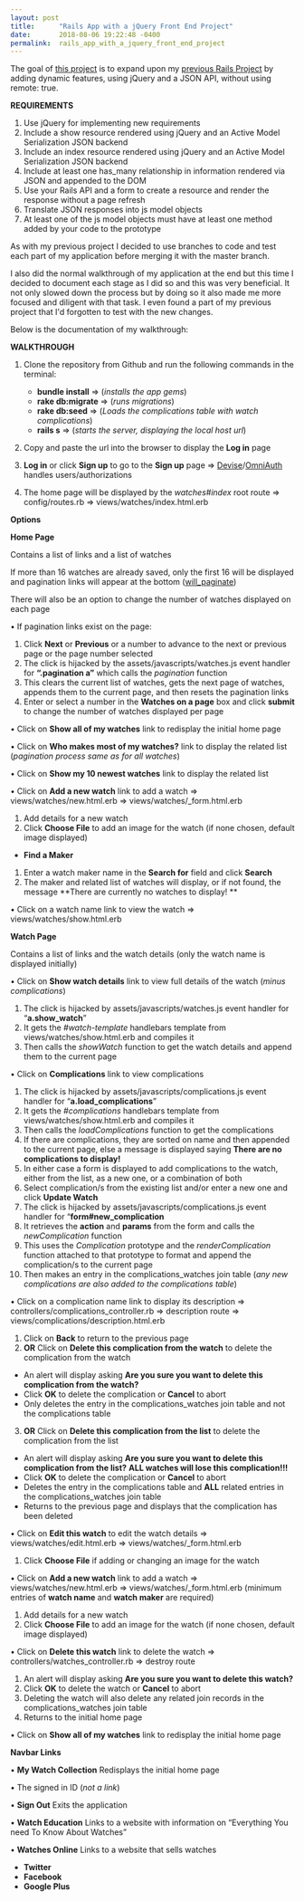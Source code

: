 ```yaml
---
layout: post
title:      "Rails App with a jQuery Front End Project"
date:       2018-08-06 19:22:48 -0400
permalink:  rails_app_with_a_jquery_front_end_project
---
```



The goal of [this project](https://github.com/terryblue99/my-watch-collection-v-001) is to expand upon my [previous Rails Project](https://github.com/terryblue99/my-watch-collection-v-000) by adding dynamic features, using jQuery and a JSON API, without using remote: true.

**REQUIREMENTS**
1. Use jQuery for implementing new requirements 
2. Include a show resource rendered using jQuery and an Active Model Serialization JSON backend
3. Include an index resource rendered using jQuery and an Active Model Serialization JSON backend
4. Include at least one has_many relationship in information rendered via JSON and appended to the DOM
5. Use your Rails API and a form to create a resource and render the response without a page refresh
6. Translate JSON responses into js model objects
7. At least one of the js model objects must have at least one method added by your code to the prototype

As with my previous project I decided to use branches to code and test each part of my application before merging it with the master branch.

I also did the normal walkthrough of my application at the end but this time I decided to document each stage as I did so and this was very beneficial. It not only slowed down the process but by doing so it also made me more focused and diligent with that task. I even found a part of my previous project that I'd forgotten to test with the new changes.

Below is the documentation of my walkthrough:

**WALKTHROUGH**

1.	Clone the repository from Github and run the following commands in the terminal:  

      - **bundle install**  => (*installs the app gems*)
      - **rake db:migrate** => (*runs migrations*) 
      - **rake db:seed** => (*Loads the complications table with watch complications*)
      - **rails s**  => (*starts the server,  displaying the local host url*)

2.	Copy and paste the url into the browser to display the **Log in** page

3.	**Log in** or click **Sign up** to go to the **Sign up** page => [Devise](https://github.com/plataformatec/devise)/[OmniAuth](https://code.tutsplus.com/articles/how-to-use-omniauth-to-authenticate-your-users--net-22094) handles users/authorizations

4.	The home page will be displayed by the *watches#index* root route => config/routes.rb => views/watches/index.html.erb

**Options**

**Home Page**	

   Contains a list of links and a list of watches
	 
   If more than 16 watches are already saved, only the first 16 will be displayed and pagination links will appear at the 
   bottom ([will_paginate](https://github.com/mislav/will_paginate)) 
	 
   There will also be an option to change the number of watches displayed on each page 

•	If pagination links exist on the page:

1. Click **Next** or **Previous** or a number to advance to the next or previous page or the page number selected
2. The click is hijacked by the assets/javascripts/watches.js event handler for **“.pagination a”** which calls the *pagination* function
3. This clears the current list of watches, gets the next page of watches, appends them to the current page, and then resets the pagination links
4. Enter or select a number in the **Watches on a page** box and click **submit** to change the number of watches displayed per page

•	Click on **Show all of my watches** link to redisplay the initial home page

•	Click on **Who makes most of my watches?** link to display the related list (*pagination process same as for all 
   watches*)

•	Click on **Show my 10 newest watches** link to display the related list

•	Click on **Add a new watch** link to add a watch => views/watches/new.html.erb => views/watches/_form.html.erb
1.   Add details for a new watch
2.  Click **Choose File** to add an image for the watch (if none chosen, default image displayed)

* **Find a Maker**

1. Enter a watch maker name in the **Search for** field and click **Search**
2. The maker and related list of watches will display, or if not found, the message **There are currently no watches to display! **

•	Click on a watch name link to view the watch => views/watches/show.html.erb 

**Watch Page**

   Contains a list of links and the watch details (only the watch name is displayed initially)

•	Click on **Show watch details** link to view full details of the watch (*minus complications*)
1. The click is hijacked by assets/javascripts/watches.js event handler for “**a.show_watch**”
2.  It gets the *#watch-template* handlebars template from views/watches/show.html.erb and compiles it
3.  Then calls the *showWatch* function to get the watch details and append them to  the current page

•	Click on **Complications** link to view complications	
1. The click is hijacked by assets/javascripts/complications.js event handler for “**a.load_complications**”
2. It gets the *#complications* handlebars template from views/watches/show.html.erb and compiles it
3. Then calls the *loadComplications* function to get the complications
4. If there are complications, they are sorted on name and then appended to the current page, else a message is displayed saying **There are no complications to display!**
5. In either case a form is displayed to add complications to the watch, either from the  list, as a new one, or a combination of both
6. Select complication/s from the existing list and/or enter a new one and click **Update Watch**
7. The click is hijacked by assets/javascripts/complications.js event handler for “**form#new_complication**
8. It retrieves the **action** and **params** from the form and calls the *newComplication* function
9. This uses the *Complication* prototype and the *renderComplication* function attached to that prototype to format and append the complication/s to the current page
10. Then makes an entry in the complications_watches join table (*any new complications are also added to the complications table*)

•	Click on a complication name link to display its description  => controllers/complications_controller.rb => description route => views/complications/description.html.erb
1. Click on **Back** to return to the previous page
2. **OR** Click on **Delete this complication from the watch** to delete the complication from the watch
*  An alert will display asking **Are you sure you want to delete this complication from the watch?**
*  Click **OK** to delete the complication or **Cancel** to abort
*  Only deletes the entry in the complications_watches join table and not the complications table
3. **OR** Click on **Delete this complication from the list** to delete the complication from the list
*  An alert will display asking **Are you sure you want to delete this complication from the list?**
**ALL watches will lose this complication!!!**
*  Click **OK** to delete the complication or **Cancel** to abort
*  Deletes the entry in the complications table and **ALL** related entries in the complications_watches join table
*  Returns to the previous page and displays that the complication has been deleted

•	Click on **Edit this watch** to edit the watch details => views/watches/edit.html.erb => views/watches/_form.html.erb
1. Click **Choose File** if adding or changing an image for the watch

•	Click on **Add a new watch** link to add a watch => views/watches/new.html.erb => views/watches/_form.html.erb
   (minimum entries of **watch name** and **watch maker** are required)
1.   Add details for a new watch
2.  Click **Choose File** to add an image for the watch (if none chosen, default image displayed)

•	Click on **Delete this watch** link to delete the watch => controllers/watches_controller.rb => destroy route
1. An alert will display asking **Are you sure you want to delete this watch?**
2. Click **OK** to delete the watch or **Cancel** to abort
3. Deleting the watch will also delete any related join records in the complications_watches join table
4. Returns to the initial home page

•	Click on **Show all of my watches** link to redisplay the initial home page

 **Navbar Links**

•	**My Watch Collection**
   Redisplays the initial home page

•	The signed in ID (*not a link*)

•	**Sign Out**
   Exits the application

•	**Watch Education**
   Links to a website with information on “Everything You need To Know About Watches”

•	**Watches Online**
   Links to a website that sells watches

* **Twitter**
* **Facebook**
* **Google Plus**

